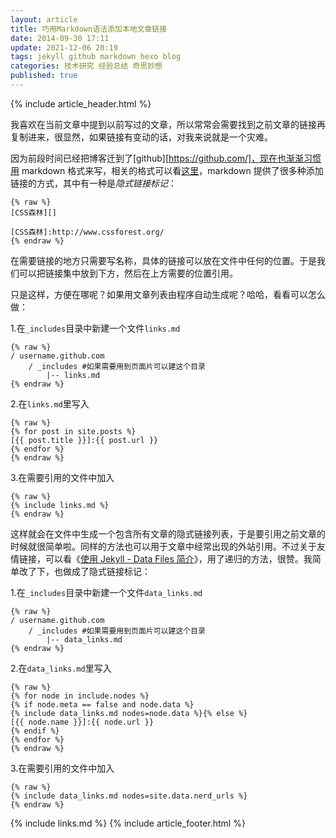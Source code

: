 ```yaml
---
layout: article
title: 巧用Markdown语法添加本地文章链接
date: 2014-09-30 17:11
update: 2021-12-06 20:19
tags: jekyll github markdown hexo blog
categories: 技术研究 经验总结 奇思妙想
published: true
---
```


{% include article_header.html %}

我喜欢在当前文章中提到以前写过的文章，所以常常会需要找到之前文章的链接再复制进来，很显然，如果链接有变动的话，对我来说就是一个灾难。

因为前段时间已经把博客迁到了[github][https://github.com/]，现在也渐渐习惯用 markdown 格式来写，相关的格式可以看[这里](http://wowubuntu.com/markdown/)，markdown 提供了很多种添加链接的方式，其中有一种是*隐式链接标记*：

```text
{% raw %}
[CSS森林][]

[CSS森林]:http://www.cssforest.org/
{% endraw %}
```

在需要链接的地方只需要写名称，具体的链接可以放在文件中任何的位置。于是我们可以把链接集中放到下方，然后在上方需要的位置引用。

只是这样，方便在哪呢？如果用文章列表由程序自动生成呢？哈哈，看看可以怎么做：

1.在`_includes`目录中新建一个文件`links.md`

```text
{% raw %}
/ username.github.com
    / _includes #如果需要用到页面片可以建这个目录
        |-- links.md
{% endraw %}
```

2.在`links.md`里写入

```text
{% raw %}
{% for post in site.posts %}
[{{ post.title }}]:{{ post.url }}
{% endfor %}
{% endraw %}
```

3.在需要引用的文件中加入

```text
{% raw %}
{% include links.md %}
{% endraw %}
```

这样就会在文件中生成一个包含所有文章的隐式链接列表，于是要引用之前文章的时候就很简单啦。同样的方法也可以用于文章中经常出现的外站引用。不过关于友情链接，可以看《[使用 Jekyll - Data Files 简介](http://mib.cc/blog/2014/2014-06-29-using-jekyll-data-files.html)》，用了递归的方法，很赞。我简单改了下，也做成了隐式链接标记：

1.在`_includes`目录中新建一个文件`data_links.md`

```text
{% raw %}
/ username.github.com
    / _includes #如果需要用到页面片可以建这个目录
        |-- data_links.md
{% endraw %}
```

2.在`data_links.md`里写入

```text
{% raw %}
{% for node in include.nodes %}
{% if node.meta == false and node.data %}
{% include data_links.md nodes=node.data %}{% else %}
[{{ node.name }}]:{{ node.url }}
{% endif %}
{% endfor %}
{% endraw %}
```

3.在需要引用的文件中加入

```text
{% raw %}
{% include data_links.md nodes=site.data.nerd_urls %}
{% endraw %}
```

{% include links.md %}
{% include article_footer.html %}
